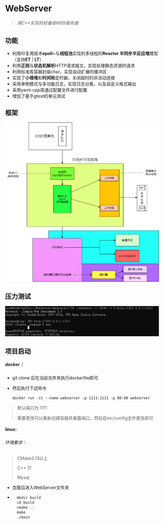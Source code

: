 # WebServer

> ###### 用C++实现的轻量级WEB服务器



## 功能

- 利用IO复用技术**epoll**+与**线程池**实现的多线程的**Reactor 半同步半反应堆**模型（支持**ET** | **LT**）
- 利用**正则**与**状态机解析**HTTP请求报文，实现处理静态资源的请求
- 利用标准库容器封装char，实现自动扩展的缓冲区
- 实现了**小根堆**和**时间轮**定时器，关闭超时的非活动连接
- 采用单例模式与多功能日志，实现日志分离，以及自定义格式输出
- 采用yaml-cpp库通过配置文件进行配置
- 增加了基于gtest的单元测试

## 框架

![webserver](webserver.png)

## 压力测试

![webbench](webbench.png)

## 项目启动

##### docker：

- git clone 后在当前文件夹执行dockerfile即可

- 然后执行下述命令

    ```
    docker run -it --name webserver -p 1111:1111 -p 80:80 webserver 
    ```

    

> 默认端口为 1111
>
> 需要更改可以重新创建容器并暴露端口，然后在etc/config文件更改即可

##### linux:

###### 环境要求：

> CMake3.13以上
>
> C++ 17
>
> Mysql

- 克隆后进入WebServer文件夹

- ```
    mkdir build
    cd build 
    cmake ..
    make
    ./main
    ```

